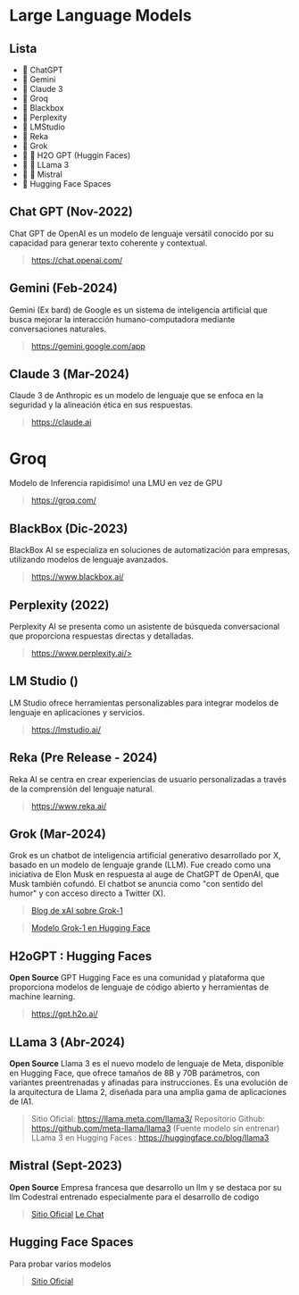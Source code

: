 # Large Language Models

## Lista
* 🧠 ChatGPT
* 🧠 Gemini
* 🧠 Claude 3
* 🧠 Groq
* 🧠 Blackbox
* 🧠 Perplexity
* 🧠 LMStudio
* 🧠 Reka
* 🧠 Grok
* 🧠 📖 H2O GPT (Huggin Faces)
* 🧠 📖 LLama 3
* 🧠 🥐 Mistral
* 🧠 Hugging Face Spaces

## Chat GPT (Nov-2022)

Chat GPT de OpenAI es un modelo de lenguaje versátil conocido por su capacidad para generar texto coherente y contextual.
> https://chat.openai.com/

## Gemini (Feb-2024)
Gemini (Ex bard) de Google es un sistema de inteligencia artificial que busca mejorar la interacción humano-computadora mediante conversaciones naturales.
> https://gemini.google.com/app

## Claude 3 (Mar-2024)
Claude 3 de Anthropic es un modelo de lenguaje que se enfoca en la seguridad y la alineación ética en sus respuestas.
> https://claude.ai

# Groq
Modelo de Inferencia rapidisimo! una LMU en vez de GPU
> https://groq.com/

## BlackBox (Dic-2023)
BlackBox AI se especializa en soluciones de automatización para empresas, utilizando modelos de lenguaje avanzados.
> https://www.blackbox.ai/

## Perplexity (2022)
Perplexity AI se presenta como un asistente de búsqueda conversacional que proporciona respuestas directas y detalladas.
> https://www.perplexity.ai/>

## LM Studio ()
LM Studio ofrece herramientas personalizables para integrar modelos de lenguaje en aplicaciones y servicios.
>  https://lmstudio.ai/

## Reka (Pre Release - 2024)
Reka AI se centra en crear experiencias de usuario personalizadas a través de la comprensión del lenguaje natural.
> https://www.reka.ai/

## Grok (Mar-2024)
Grok es un chatbot de inteligencia artificial generativo desarrollado por X, basado en un modelo de lenguaje grande (LLM). Fue creado como una iniciativa de Elon Musk en respuesta al auge de ChatGPT de OpenAI, que Musk también cofundó. El chatbot se anuncia como "con sentido del humor" y con acceso directo a Twitter (X).
> [Blog de xAI sobre Grok-1](https://x.ai/blog/grok-os)

> [Modelo Grok-1 en Hugging Face](https://huggingface.co/xai-org/grok-1)

## H2oGPT : Hugging Faces
**Open Source**
GPT Hugging Face es una comunidad y plataforma que proporciona modelos de lenguaje de código abierto y herramientas de machine learning.
>  https://gpt.h2o.ai/

## LLama 3 (Abr-2024)
**Open Source**
Llama 3 es el nuevo modelo de lenguaje de Meta, disponible en Hugging Face, que ofrece tamaños de 8B y 70B parámetros, con variantes preentrenadas y afinadas para instrucciones. Es una evolución de la arquitectura de Llama 2, diseñada para una amplia gama de aplicaciones de IA1.
>  Sitio Oficial: https://llama.meta.com/llama3/
>  Repositorio Github: https://github.com/meta-llama/llama3  (Fuente modelo sin entrenar)
>  LLama 3 en Hugging Faces : https://huggingface.co/blog/llama3

## Mistral (Sept-2023)
**Open Source**
Empresa francesa que desarrollo un llm y se destaca por su llm Codestral entrenado especialmente para el desarrollo de codigo
>  [Sitio Oficial]([https://chat.mistral.ai/](https://mistral.ai/))
>  [Le Chat](https://chat.mistral.ai/)

## Hugging Face Spaces
Para probar varios modelos
> [Sitio Oficial](https://huggingface.co/spaces)